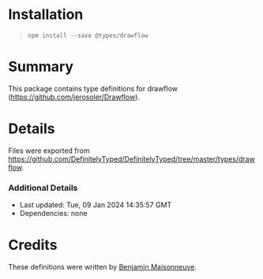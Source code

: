 # Installation
> `npm install --save @types/drawflow`

# Summary
This package contains type definitions for drawflow (https://github.com/jerosoler/Drawflow).

# Details
Files were exported from https://github.com/DefinitelyTyped/DefinitelyTyped/tree/master/types/drawflow.

### Additional Details
 * Last updated: Tue, 09 Jan 2024 14:35:57 GMT
 * Dependencies: none

# Credits
These definitions were written by [Benjamin Maisonneuve](https://github.com/BobBDE).
